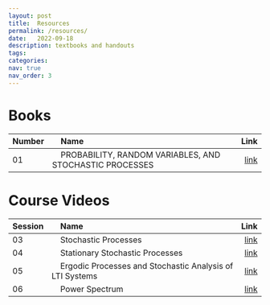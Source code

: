 ```yaml
---
layout: post
title:  Resources
permalink: /resources/
date:   2022-09-18
description: textbooks and handouts
tags: 
categories: 
nav: true
nav_order: 3
---
```

# Books

| Number | &nbsp; &nbsp; Name                                                | Link                                           |
| :----  | :---------------------------------------------------------------  | ---------------------------------------------: |
| 01     | &nbsp; &nbsp; PROBABILITY, RANDOM VARIABLES, AND STOCHASTIC PROCESSES &nbsp; &nbsp;| <a href='/assets/zip/papoulis.zip'>link</a> |



# Course Videos

| Session | &nbsp; &nbsp; Name                                                    | Link                                   |
| :----   | :--------------------------------------------------------------- | ---------------------------------------------: |
| 03     | &nbsp; &nbsp; Stochastic Processes &nbsp; &nbsp;| <a href='https://drive.google.com/file/d/1MXlMuFPIerEgaA0LvRbX4igpwoQWu9dX/view?usp=sharing'>link</a> |
| 04     | &nbsp; &nbsp; Stationary Stochastic Processes &nbsp; &nbsp;| <a href='https://drive.google.com/file/d/14Gvs4kk6EyjSzUW_cpuIQ-I2SF31nNOJ/view?usp=sharing'>link</a> |
| 05     | &nbsp; &nbsp; Ergodic Processes and Stochastic Analysis of LTI Systems &nbsp; &nbsp;| <a href='https://drive.google.com/file/d/1tXXS8DwcQvLd6_8tgqIfmciUdXIwjk4o/view?usp=sharing'>link</a> |
| 06     | &nbsp; &nbsp; Power Spectrum &nbsp; &nbsp;| <a href='https://drive.google.com/file/d/1QI723iCXIkvTgyFDDWVRWNp8ju5WG_iH/view?usp=sharing'>link</a> |
